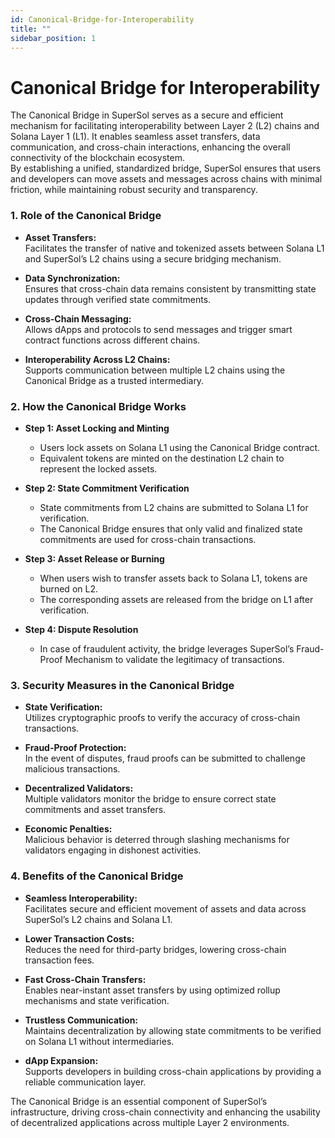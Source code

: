 ```yaml
---
id: Canonical-Bridge-for-Interoperability
title: ""
sidebar_position: 1
---
```



# Canonical Bridge for Interoperability  

The Canonical Bridge in SuperSol serves as a secure and efficient mechanism for facilitating interoperability between Layer 2 (L2) chains and Solana Layer 1 (L1). It enables seamless asset transfers, data communication, and cross-chain interactions, enhancing the overall connectivity of the blockchain ecosystem.  
By establishing a unified, standardized bridge, SuperSol ensures that users and developers can move assets and messages across chains with minimal friction, while maintaining robust security and transparency.  



### 1. Role of the Canonical Bridge  

- **Asset Transfers:**  
  Facilitates the transfer of native and tokenized assets between Solana L1 and SuperSol’s L2 chains using a secure bridging mechanism.  

- **Data Synchronization:**  
  Ensures that cross-chain data remains consistent by transmitting state updates through verified state commitments.  

- **Cross-Chain Messaging:**  
  Allows dApps and protocols to send messages and trigger smart contract functions across different chains.  

- **Interoperability Across L2 Chains:**  
  Supports communication between multiple L2 chains using the Canonical Bridge as a trusted intermediary.  



### 2. How the Canonical Bridge Works  

- **Step 1: Asset Locking and Minting**  
  - Users lock assets on Solana L1 using the Canonical Bridge contract.  
  - Equivalent tokens are minted on the destination L2 chain to represent the locked assets.  

- **Step 2: State Commitment Verification**  
  - State commitments from L2 chains are submitted to Solana L1 for verification.  
  - The Canonical Bridge ensures that only valid and finalized state commitments are used for cross-chain transactions.  

- **Step 3: Asset Release or Burning**  
  - When users wish to transfer assets back to Solana L1, tokens are burned on L2.  
  - The corresponding assets are released from the bridge on L1 after verification.  

- **Step 4: Dispute Resolution**  
  - In case of fraudulent activity, the bridge leverages SuperSol’s Fraud-Proof Mechanism to validate the legitimacy of transactions.  



### 3. Security Measures in the Canonical Bridge  

- **State Verification:**  
  Utilizes cryptographic proofs to verify the accuracy of cross-chain transactions.  

- **Fraud-Proof Protection:**  
  In the event of disputes, fraud proofs can be submitted to challenge malicious transactions.  

- **Decentralized Validators:**  
  Multiple validators monitor the bridge to ensure correct state commitments and asset transfers.  

- **Economic Penalties:**  
  Malicious behavior is deterred through slashing mechanisms for validators engaging in dishonest activities.  



### 4. Benefits of the Canonical Bridge  

- **Seamless Interoperability:**  
  Facilitates secure and efficient movement of assets and data across SuperSol’s L2 chains and Solana L1.  

- **Lower Transaction Costs:**  
  Reduces the need for third-party bridges, lowering cross-chain transaction fees.  

- **Fast Cross-Chain Transfers:**  
  Enables near-instant asset transfers by using optimized rollup mechanisms and state verification.  

- **Trustless Communication:**  
  Maintains decentralization by allowing state commitments to be verified on Solana L1 without intermediaries.  

- **dApp Expansion:**  
  Supports developers in building cross-chain applications by providing a reliable communication layer.  

The Canonical Bridge is an essential component of SuperSol’s infrastructure, driving cross-chain connectivity and enhancing the usability of decentralized applications across multiple Layer 2 environments.  
